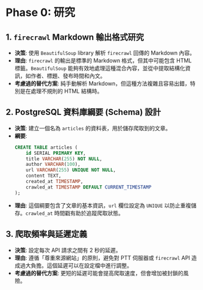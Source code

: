 # Phase 0: 研究

## 1. `firecrawl` Markdown 輸出格式研究

- **決策**: 使用 `BeautifulSoup` library 解析 `firecrawl` 回傳的 Markdown 內容。
- **理由**: `firecrawl` 的輸出是標準的 Markdown 格式，但其中可能包含 HTML 標籤。`BeautifulSoup` 能夠有效地處理這種混合內容，並從中提取結構化資訊，如作者、標題、發布時間和內文。
- **考慮過的替代方案**: 純手動解析 Markdown，但這種方法複雜且容易出錯，特別是在處理不規則的 HTML 結構時。

## 2. PostgreSQL 資料庫綱要 (Schema) 設計

- **決策**: 建立一個名為 `articles` 的資料表，用於儲存爬取到的文章。
- **綱要**:
  ```sql
  CREATE TABLE articles (
      id SERIAL PRIMARY KEY,
      title VARCHAR(255) NOT NULL,
      author VARCHAR(100),
      url VARCHAR(255) UNIQUE NOT NULL,
      content TEXT,
      created_at TIMESTAMP,
      crawled_at TIMESTAMP DEFAULT CURRENT_TIMESTAMP
  );
  ```
- **理由**: 這個綱要包含了文章的基本資訊，`url` 欄位設定為 `UNIQUE` 以防止重複儲存。`crawled_at` 時間戳有助於追蹤爬取狀態。

## 3. 爬取頻率與延遲定義

- **決策**: 設定每次 API 請求之間有 2 秒的延遲。
- **理由**: 遵循「尊重來源網站」的原則，避免對 PTT 伺服器或 `firecrawl` API 造成過大負擔。這個延遲可以在設定檔中進行調整。
- **考慮過的替代方案**: 更短的延遲可能會提高爬取速度，但會增加被封鎖的風險。
